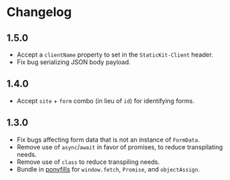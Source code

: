 # Changelog

## 1.5.0

- Accept a `clientName` property to set in the `StaticKit-Client` header.
- Fix bug serializing JSON body payload.

## 1.4.0

- Accept `site` + `form` combo (in lieu of `id`) for identifying forms.

## 1.3.0

- Fix bugs affecting form data that is not an instance of `FormData`.
- Remove use of `async`/`await` in favor of promises, to reduce transpilating needs.
- Remove use of `class` to reduce transpiling needs.
- Bundle in [ponyfills](https://github.com/sindresorhus/ponyfill) for `window.fetch`, `Promise`, and `objectAssign`.
